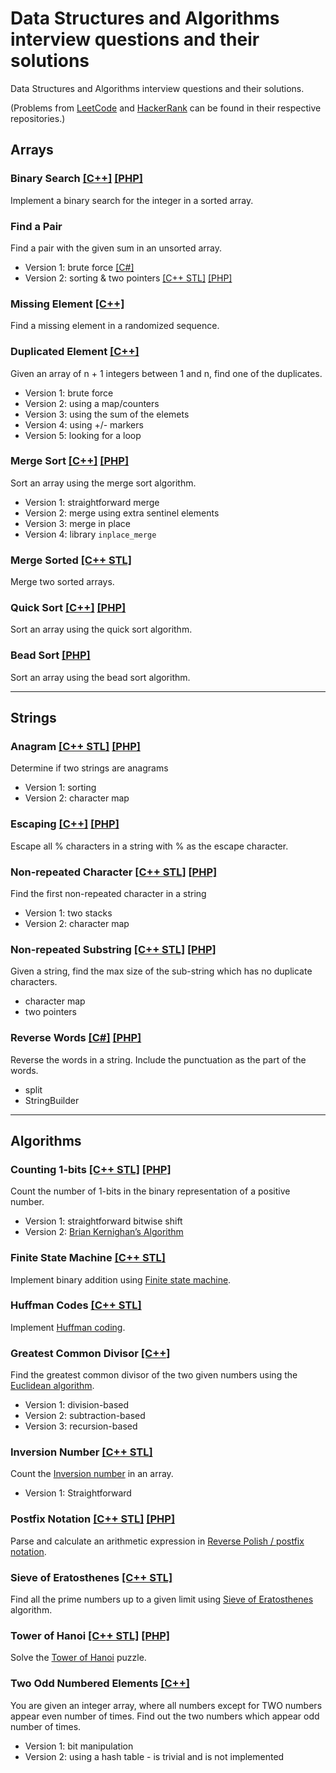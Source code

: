# Data Structures and Algorithms interview questions and their solutions
Data Structures and Algorithms interview questions and their solutions.

(Problems from [LeetCode](https://github.com/andrei-kolesnik/leetcode) and [HackerRank](https://github.com/andrei-kolesnik/hackerrank) can be found in their respective repositories.)

## Arrays

### Binary Search [[C++]](Array.Binary-search.CPP) [[PHP]](PHP/Array.Binary-search.PHP)
Implement a binary search for the integer in a sorted array.

### Find a Pair 
Find a pair with the given sum in an unsorted array.
* Version 1: brute force [[C#]](Array.Find-pair.NET) 
* Version 2: sorting & two pointers [[C++ STL]](Array.Find-pair.STL) [[PHP]](PHP/Array.Find-pair.PHP)

### Missing Element [[C++]](Array.Missing-element.CPP)
Find a missing element in a randomized sequence.

### Duplicated Element [[C++]](Array.Duplicated-element.CPP)
Given an array of n + 1 integers between 1 and n, find one of the duplicates.
* Version 1: brute force
* Version 2: using a map/counters
* Version 3: using the sum of the elemets
* Version 4: using +/- markers
* Version 5: looking for a loop

### Merge Sort [[C++]](Array.Merge-sort.CPP) [[PHP]](PHP/Array.Merge-sort.PHP)
Sort an array using the merge sort algorithm.
* Version 1: straightforward merge
* Version 2: merge using extra sentinel elements
* Version 3: merge in place
* Version 4: library `inplace_merge`

### Merge Sorted [[C++ STL]](Array.Sorted-merge.STL)
Merge two sorted arrays.

### Quick Sort [[C++]](Array.Quick-sort.CPP) [[PHP]](PHP/Array.Quick-sort.PHP)
Sort an array using the quick sort algorithm.

### Bead Sort [[PHP]](PHP/Array.Bead-sort.PHP)
Sort an array using the bead sort algorithm.


---

## Strings

### Anagram [[C++ STL]](String.Anagram.STL) [[PHP]](PHP/String.Anagram.PHP)
Determine if two strings are anagrams 
* Version 1: sorting
* Version 2: character map

### Escaping [[C++]](String.Escape.CPP) [[PHP]](PHP/String.Escape.PHP)
Escape all % characters in a string with % as the escape character.

### Non-repeated Character [[C++ STL]](String.Non-repeated-character.STL) [[PHP]](PHP/String.Non-repeated-character.PHP)
Find the first non-repeated character in a string 
* Version 1: two stacks
* Version 2: character map

### Non-repeated Substring [[C++ STL]](String.Non-repeated-substring.STL) [[PHP]](PHP/String.Non-repeated-substring.PHP)
Given a string, find the max size of the sub-string which has no duplicate characters.
* character map
* two pointers

### Reverse Words [[C#]](String.Reverse-words.NET) [[PHP]](PHP/String.Reverse-words.PHP)
Reverse the words in a string. Include the punctuation as the part of the words.
* split
* StringBuilder

---

## Algorithms

### Counting 1-bits [[C++ STL]](Algorithm.Counting-1-bits.STL) [[PHP]](PHP/Algorithm.Counting-1-bits.PHP)
Count the number of 1-bits in the binary representation of a positive number.
* Version 1: straightforward bitwise shift
* Version 2: [Brian Kernighan’s Algorithm](https://graphics.stanford.edu/~seander/bithacks.html#CountBitsSetKernighan)

### Finite State Machine [[C++ STL]](Algorithm.Finite-state-machine.STL)
Implement binary addition using [Finite state machine](https://en.wikipedia.org/wiki/Finite-state_machine).

### Huffman Codes [[C++ STL]](Algorithm.Huffman-codes.STL)
Implement [Huffman coding](https://en.wikipedia.org/wiki/Huffman_coding).

### Greatest Common Divisor [[C++]](Algorithm.Greatest-common-divisor.CPP)
Find the greatest common divisor of the two given numbers using the [Euclidean algorithm](https://en.wikipedia.org/wiki/Euclidean_algorithm).
* Version 1: division-based
* Version 2: subtraction-based
* Version 3: recursion-based

### Inversion Number [[C++ STL]](Algorithm.Inversion-number.STL)
Count the [Inversion number](https://en.wikipedia.org/wiki/Inversion_%28discrete_mathematics%29) in an array.
* Version 1: Straightforward

### Postfix Notation [[C++ STL]](Algorithm.Postfix-notation.STL) [[PHP]](PHP/Algorithm.Postfix-notation.PHP)
Parse and calculate an arithmetic expression in [Reverse Polish / postfix notation](https://en.wikipedia.org/wiki/Reverse_Polish_notation).

### Sieve of Eratosthenes [[C++ STL]](Algorithm.Sieve-of-Eratosthenes.STL)
Find all the prime numbers up to a given limit using [Sieve of Eratosthenes](https://en.wikipedia.org/wiki/Sieve_of_Eratosthenes) algorithm.

### Tower of Hanoi [[C++ STL]](Algorithm.Hanoi.STL) [[PHP]](PHP/Algorithm.Hanoi.PHP) 
Solve the [Tower of Hanoi](https://en.wikipedia.org/wiki/Tower_of_Hanoi) puzzle.

### Two Odd Numbered Elements [[C++]](Algorithm.Two-odd-numbered-elements.CPP)
You are given an integer array, where all numbers except for TWO numbers appear even number of times. 
Find out the two numbers which appear odd number of times.
* Version 1: bit manipulation
* Version 2: using a hash table - is trivial and is not implemented
